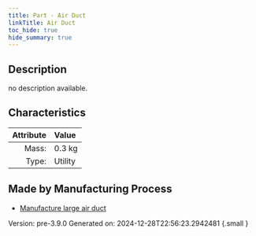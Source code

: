 ```yaml
---
title: Part - Air Duct
linkTitle: Air Duct
toc_hide: true
hide_summary: true
---
```


## Description
no description available.

## Characteristics

| Attribute      | Value |
|--------:|:------|
|Mass:|0.3 kg|
|Type:|Utility|

## Made by Manufacturing Process

- [Manufacture large air duct](/docs/definitions/process/manufacture-large-air-duct)



Version: pre-3.9.0 Generated on: 2024-12-28T22:56:23.2942481
{.small }

